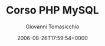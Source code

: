 ---
title: "Corso PHP MySQL"
author: "Giovanni Tomasicchio"
type: corso
date: 2006-08-26T17:59:54+0000
description: "Corso PHP MySQL"
url: /corsi/corso-php-mysql/

---